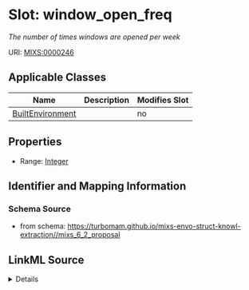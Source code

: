 # Slot: window_open_freq


_The number of times windows are opened per week_



URI: [MIXS:0000246](https://w3id.org/mixs/0000246)



<!-- no inheritance hierarchy -->




## Applicable Classes

| Name | Description | Modifies Slot |
| --- | --- | --- |
[BuiltEnvironment](BuiltEnvironment.md) |  |  no  |







## Properties

* Range: [Integer](Integer.md)





## Identifier and Mapping Information







### Schema Source


* from schema: https://turbomam.github.io/mixs-envo-struct-knowl-extraction//mixs_6_2_proposal




## LinkML Source

<details>
```yaml
name: window_open_freq
description: The number of times windows are opened per week
title: window open frequency
notes:
- frequency
- window
from_schema: https://turbomam.github.io/mixs-envo-struct-knowl-extraction//mixs_6_2_proposal
rank: 1000
slot_uri: MIXS:0000246
multivalued: false
alias: window_open_freq
domain_of:
- BuiltEnvironment
range: integer
required: false
recommended: false

```
</details>